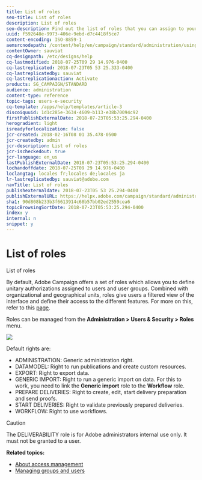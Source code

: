```yaml
---
title: List of roles
seo-title: List of roles
description: List of roles
seo-description: Find out the list of roles that you can assign to your users.
uuid: f592648e-9973-406e-9ebd-d7c4418f5ce7
content-encoding: ISO-8859-1
aemsrcnodepath: /content/help/en/campaign/standard/administration/using/list-of-roles
contentOwner: sauviat
cq-designpath: /etc/designs/help
cq-lastmodified: 2018-07-25T09 29 14.976-0400
cq-lastreplicated: 2018-07-23T05 53 25.333-0400
cq-lastreplicatedby: sauviat
cq-lastreplicationaction: Activate
products: SG_CAMPAIGN/STANDARD
audience: administration
content-type: reference
topic-tags: users-e-security
cq-template: /apps/help/templates/article-3
discoiquuid: 1d1c285e-3634-4609-b113-e38b70094c92
firstPublishExternalDate: 2018-07-23T05:53:25.294-0400
herogradient: light
isreadyforlocalization: false
jcr-created: 2018-02-16T08 01 35.478-0500
jcr-createdby: admin
jcr-description: List of roles
jcr-ischeckedout: true
jcr-language: en_us
lastPublishExternalDate: 2018-07-23T05:53:25.294-0400
lochandoffdate: 2018-07-25T09 29 14.976-0400
loclangtag: locales fr;locales de;locales ja
lr-lastreplicatedby: sauviat@adobe.com
navTitle: List of roles
publishexternaldate: 2018-07-23T05 53 25.294-0400
publishExternalURL: https://helpx.adobe.com/campaign/standard/administration/using/list-of-roles.html
sha1: 90d808b233b3f6613914c68b57bb02ed2559cea6
topicBrowsingSortDate: 2018-07-23T05:53:25.294-0400
index: y
internal: n
snippet: y
---
```


# List of roles

List of roles

By default, Adobe Campaign offers a set of roles which allows you to define unitary authorizations assigned to users and user groups. Combined with organizational and geographical units, roles give users a filtered view of the interface and define their access to the different features. For more on this, refer to this [page](https://docs.campaign.adobe.com/doc/standard/en/Technotes/AdobeCampaign-ACSRights.pdf).

Roles can be managed from the **Administration > Users & Security > Roles** menu.

![](assets/user_management_3.png)

Default rights are:

* ADMINISTRATION: Generic administration right.
* DATAMODEL: Right to run publications and create custom resources.
* EXPORT: Right to export data.
* GENERIC IMPORT: Right to run a generic import on data. For this to work, you need to link the **Generic import** role to the **Workflow** role.
* PREPARE DELIVERIES: Right to create, edit, start delivery preparation and send proofs.
* START DELIVERIES: Right to validate previously prepared deliveries.
* WORKFLOW: Right to use workflows.

>[!CAUTION]
>
>The DELIVERABILITY role is for Adobe administrators internal use only. It must not be granted to a user.

**Related topics:**

* [About access management](../../administration/using/about-access-management.md)
* [Managing groups and users](../../administration/using/managing-groups-and-users.md)

